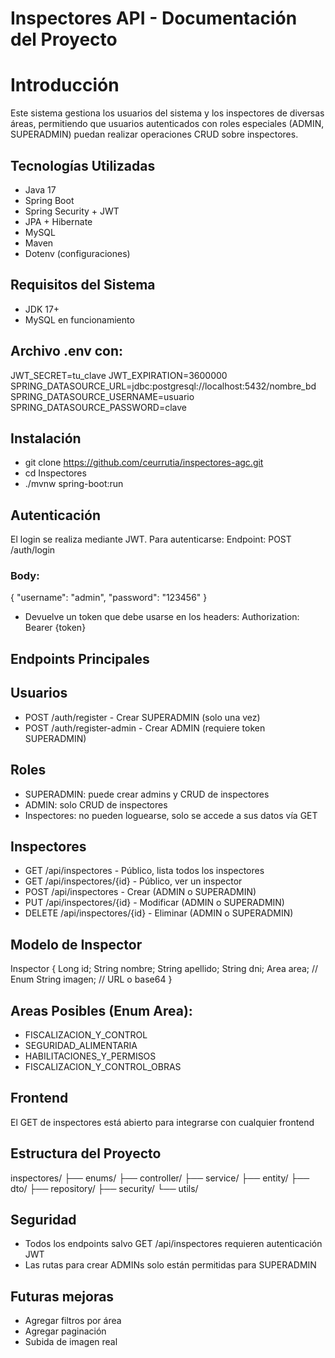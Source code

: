 # Inspectores API - Documentación del Proyecto

# Introducción
Este sistema gestiona los usuarios del sistema y los inspectores de diversas áreas, permitiendo que usuarios autenticados con roles especiales (ADMIN, SUPERADMIN) puedan realizar operaciones CRUD sobre inspectores.
## Tecnologías Utilizadas
* Java 17
* Spring Boot
* Spring Security + JWT
* JPA + Hibernate
* MySQL
* Maven
* Dotenv (configuraciones)

## Requisitos del Sistema

* JDK 17+
* MySQL en funcionamiento

## Archivo .env con:

JWT_SECRET=tu_clave
JWT_EXPIRATION=3600000
SPRING_DATASOURCE_URL=jdbc:postgresql://localhost:5432/nombre_bd
SPRING_DATASOURCE_USERNAME=usuario
SPRING_DATASOURCE_PASSWORD=clave

## Instalación

* git clone https://github.com/ceurrutia/inspectores-agc.git
* cd Inspectores
* ./mvnw spring-boot:run

## Autenticación

El login se realiza mediante JWT. Para autenticarse:
Endpoint: POST /auth/login

### Body:
{
"username": "admin",
"password": "123456"
}

* Devuelve un token que debe usarse en los headers:
Authorization: Bearer {token}

## Endpoints Principales

## Usuarios

* POST /auth/register - Crear SUPERADMIN (solo una vez)
* POST /auth/register-admin - Crear ADMIN (requiere token SUPERADMIN)

## Roles

* SUPERADMIN: puede crear admins y CRUD de inspectores
* ADMIN: solo CRUD de inspectores
* Inspectores: no pueden loguearse, solo se accede a sus datos vía GET

## Inspectores

* GET /api/inspectores - Público, lista todos los inspectores
* GET /api/inspectores/{id} - Público, ver un inspector
* POST /api/inspectores - Crear (ADMIN o SUPERADMIN)
* PUT /api/inspectores/{id} - Modificar (ADMIN o SUPERADMIN)
* DELETE /api/inspectores/{id} - Eliminar (ADMIN o SUPERADMIN)

## Modelo de Inspector

Inspector {
Long id;
String nombre;
String apellido;
String dni;
Area area; // Enum
String imagen; // URL o base64
}

## Areas Posibles (Enum Area):

* FISCALIZACION_Y_CONTROL
* SEGURIDAD_ALIMENTARIA
* HABILITACIONES_Y_PERMISOS
* FISCALIZACION_Y_CONTROL_OBRAS

## Frontend

El GET de inspectores está abierto para integrarse con cualquier frontend

## Estructura del Proyecto

inspectores/
├── enums/
├── controller/
├── service/
├── entity/
├── dto/
├── repository/
├── security/
└── utils/

## Seguridad

* Todos los endpoints salvo GET /api/inspectores requieren autenticación JWT
* Las rutas para crear ADMINs solo están permitidas para SUPERADMIN

## Futuras mejoras

* Agregar filtros por área
* Agregar paginación
* Subida de imagen real